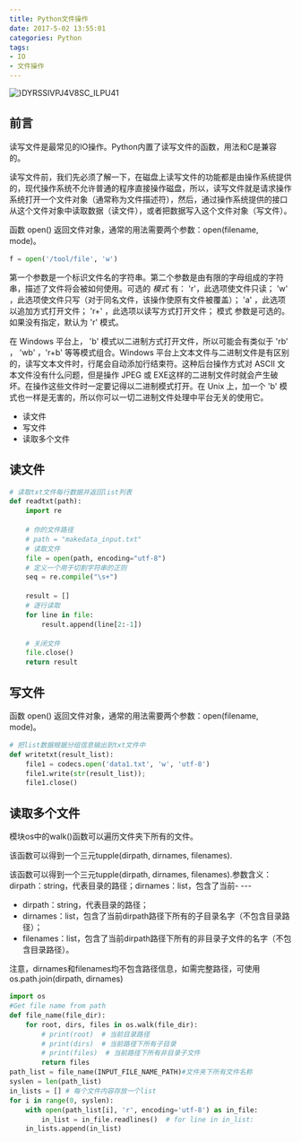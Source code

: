 ```yaml
---
title: Python文件操作
date: 2017-5-02 13:55:01
categories: Python
tags:
- IO
- 文件操作
---
```


![}DYRSSIVPJ4V8SC_ILPU41](PythonOperationFile\}DYRSSIVPJ4V8SC_ILP[U41.jpg)

## 前言

读写文件是最常见的IO操作。Python内置了读写文件的函数，用法和C是兼容的。

读写文件前，我们先必须了解一下，在磁盘上读写文件的功能都是由操作系统提供的，现代操作系统不允许普通的程序直接操作磁盘，所以，读写文件就是请求操作系统打开一个文件对象（通常称为文件描述符），然后，通过操作系统提供的接口从这个文件对象中读取数据（读文件），或者把数据写入这个文件对象（写文件）。

<!--MORE-->

函数 open() 返回文件对象，通常的用法需要两个参数：open(filename, mode)。

```python
f = open('/tool/file', 'w')
```

第一个参数是一个标识文件名的字符串。第二个参数是由有限的字母组成的字符串，描述了文件将会被如何使用。可选的 *模式* 有： 'r'，此选项使文件只读； 'w' ，此选项使文件只写（对于同名文件，该操作使原有文件被覆盖）； 'a' ，此选项以追加方式打开文件； 'r+' ，此选项以读写方式打开文件； 模式 参数是可选的。如果没有指定，默认为 'r' 模式。

在 Windows 平台上， 'b' 模式以二进制方式打开文件，所以可能会有类似于 'rb' ， 'wb' ，'r+b' 等等模式组合。Windows 平台上文本文件与二进制文件是有区别的，读写文本文件时，行尾会自动添加行结束符。这种后台操作方式对 ASCII 文本文件没有什么问题，但是操作 JPEG 或 EXE这样的二进制文件时就会产生破坏。在操作这些文件时一定要记得以二进制模式打开。在 Unix 上，加一个 'b' 模式也一样是无害的，所以你可以一切二进制文件处理中平台无关的使用它。

- 读文件
- 写文件
- 读取多个文件

## 读文件

```python
# 读取txt文件每行数据并返回list列表
def readtxt(path):
    import re

    # 你的文件路径
    # path = "makedata_input.txt"
    # 读取文件
    file = open(path, encoding="utf-8")
    # 定义一个用于切割字符串的正则
    seq = re.compile("\s+")

    result = []
    # 逐行读取
    for line in file:
        result.append(line[2:-1])

    # 关闭文件
    file.close()
    return result
```

## 写文件

函数 open() 返回文件对象，通常的用法需要两个参数：open(filename, mode)。

```python
# 把list数据根据分组信息输出到txt文件中
def writetxt(result_list):
    file1 = codecs.open('data1.txt', 'w', 'utf-8')
    file1.write(str(result_list));
    file1.close()
```

## 读取多个文件

模块os中的walk()函数可以遍历文件夹下所有的文件。

该函数可以得到一个三元tupple(dirpath, dirnames, filenames).

该函数可以得到一个三元tupple(dirpath, dirnames, filenames).参数含义：dirpath：string，代表目录的路径；dirnames：list，包含了当前-	---

- dirpath：string，代表目录的路径；
- dirnames：list，包含了当前dirpath路径下所有的子目录名字（不包含目录路径）；
- filenames：list，包含了当前dirpath路径下所有的非目录子文件的名字（不包含目录路径）。

注意，dirnames和filenames均不包含路径信息，如需完整路径，可使用os.path.join(dirpath, dirnames)

```python
import os
#Get file name from path
def file_name(file_dir):
    for root, dirs, files in os.walk(file_dir):
        # print(root)  # 当前目录路径
        # print(dirs)  # 当前路径下所有子目录
        # print(files)  # 当前路径下所有非目录子文件
        return files
path_list = file_name(INPUT_FILE_NAME_PATH)#文件夹下所有文件名称
syslen = len(path_list)
in_lists = [] # 每个文件内容存放一个list
for i in range(0, syslen):
    with open(path_list[i], 'r', encoding='utf-8') as in_file:
        in_list = in_file.readlines()  # for line in in_list:
    in_lists.append(in_list)
```
